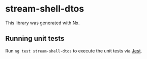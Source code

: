 # stream-shell-dtos

This library was generated with [Nx](https://nx.dev).

## Running unit tests

Run `ng test stream-shell-dtos` to execute the unit tests via [Jest](https://jestjs.io).
